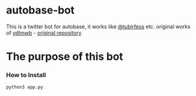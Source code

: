 # autobase-bot
This is a twitter bot for autobase, it works like [@tubirfess](https://twitter.com/tubirfess) etc.
original works of [ydhnwb](https://github.com/ydhnwb) - [original repository](https://github.com/ydhnwb/autodm_base)

# The purpose of this bot


### How to Install

```
python3 app.py
```
